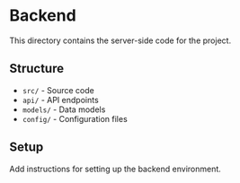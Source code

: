 # Backend

This directory contains the server-side code for the project.

## Structure

- `src/` - Source code
- `api/` - API endpoints
- `models/` - Data models
- `config/` - Configuration files

## Setup

Add instructions for setting up the backend environment.
